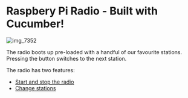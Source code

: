 # Raspbery Pi Radio - Built with Cucumber!

![img_7352](https://user-images.githubusercontent.com/19260/39708765-f376e226-520f-11e8-87c0-7004b16a6678.jpg)

The radio boots up pre-loaded with a handful of our favourite stations. Pressing the button switches to the next station.

The radio has two features:

- [Start and stop the radio](https://app.cucumber.pro/projects/cucumbers-and-raspberries/documents/branch/master/features/start_and_stop.feature)
- [Change stations](https://app.cucumber.pro/projects/cucumbers-and-raspberries/documents/branch/master/features/change_stations.feature)
